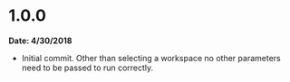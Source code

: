 # 1.0.0
**Date: 4/30/2018**

* Initial commit. Other than selecting a workspace no other parameters need to be passed to run correctly.
